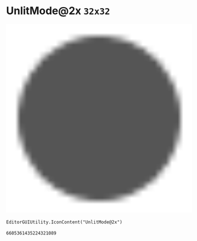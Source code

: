 # UnlitMode@2x `32x32`
<img src="/img/UnlitMode@2x.png" width=512 height=512>

``` CSharp
EditorGUIUtility.IconContent("UnlitMode@2x")
```
```
6605361435224321089
```
